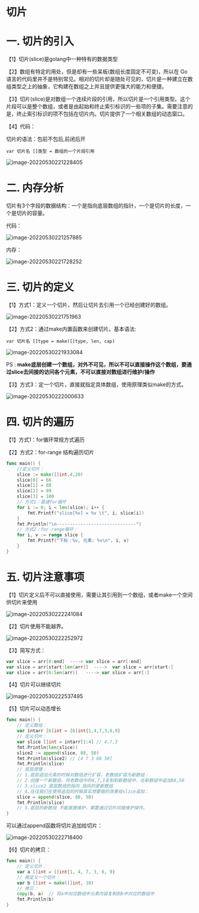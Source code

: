 # 切片

# 一. 切片的引入

【1】切片(slice)是golang中一种特有的数据类型

【2】数组有特定的用处，但是却有一些呆板(数组长度固定不可变)，所以在 Go 语言的代码里并不是特别常见。相对的切片却是随处可见的，切片是一种建立在数组类型之上的抽象，它构建在数组之上并且提供更强大的能力和便捷。

【3】切片(slice)是对数组一个连续片段的引用，所以切片是一个引用类型。这个片段可以是整个数组，或者是由起始和终止索引标识的一些项的子集。需要注意的是，终止索引标识的项不包括在切片内。切片提供了一个相关数组的动态窗口。

【4】代码：

切片的语法：包前不包后,前闭后开

`var 切片名 []类型 = 数组的一个片段引用`

![image-20220530221228405](asset/slice/image/image-20220530221228405.png)



# 二. 内存分析

切片有3个字段的数据结构：一个是指向底层数组的指针，一个是切片的长度，一个是切片的容量。

代码：

![image-20220530221257885](asset/slice/image/image-20220530221257885.png)

内存：

![image-20220530221728252](asset/slice/image/image-20220530221728252.png)



# 三. 切片的定义

【1】方式1：定义一个切片，然后让切片去引用一个已经创建好的数组。

![image-20220530221751963](asset/slice/image/image-20220530221751963.png)



【2】方式2：通过make内置函数来创建切片。基本语法:

 `var 切片名 []type = make([]type, len, cap)`

![image-20220530221933084](asset/slice/image/image-20220530221933084.png)

PS : **make底层创建一个数组，对外不可见，所以不可以直接操作这个数组，要通过slice去间接的访问各个元素，不可以直接对数组进行维护/操作**



【3】方式3：定一个切片，直接就指定具体数组，使用原理类似make的方式。

![image-20220530222000633](asset/slice/image/image-20220530222000633.png)



# 四. 切片的遍历

【1】方式1：for循环常规方式遍历

【2】方式2：for-range 结构遍历切片

```go
func main() {
    //定义切片：
    slice := make([]int,4,20)
    slice[0] = 66
    slice[1] = 88
    slice[2] = 99
    slice[3] = 100
    // 方式1：普通for循环
    for i := 0; i < len(slice); i++ {
        fmt.Printf("slice[%v] = %v \t", i, slice[i])
    }
    fmt.Println("\n------------------------------")
    // 方式2：for-range循环：
    for i, v := range slice {
        fmt.Printf("下标：%v, 元素: %v\n", i, v)
    }
}
```



# 五. 切片注意事项

【1】切片定义后不可以直接使用，需要让其引用到一个数组，或者make一个空间供切片来使用

![image-20220530222241084](asset/slice/image/image-20220530222241084.png)

【2】切片使用不能越界。

![image-20220530222252972](asset/slice/image/image-20220530222252972.png)

【3】简写方式：

```go
var slice = arr[0:end]  ----> var slice = arr[:end]
var slice = arr[start:len(arr)]  ---->  var slice = arr[start:]
var slice = arr[0:len(arr)]   ----> var slice = arr[:]
```

【4】切片可以继续切片  

![image-20220530222537495](asset/slice/image/image-20220530222537495.png)

【5】切片可以动态增长

```go
func main() {
    // 定义数组：
    var intarr [6]int = [6]int{1,4,7,3,6,9}
    // 定义切片：
    var slice []int = intarr[1:4] // 4,7,3
    fmt.Println(len(slice))
    slice2 := append(slice, 88, 50)
    fmt.Println(slice2) // [4 7 3 88 50]
    fmt.Println(slice)
    // 底层原理：
    // 1.底层追加元素的时候对数组进行扩容，老数组扩容为新数组：
    // 2.创建一个新数组，将老数组中的4,7,3复制到新数组中，在新数组中追加88,50
    // 3.slice2 底层数组的指向 指向的是新数组 
    // 4.往往我们在使用追加的时候其实想要做的效果给slice追加：
    slice = append(slice, 88, 50)
    fmt.Println(slice)
    // 5.底层的新数组 不能直接维护，需要通过切片间接维护操作。
}
```

可以通过append函数将切片追加给切片：

![image-20220530222718400](asset/slice/image/image-20220530222718400.png)

【6】切片的拷贝：

```go
func main() {
    // 定义切片：
    var a []int = []int{1, 4, 7, 3, 6, 9}
    // 再定义一个切片：
    var b []int = make([]int, 10)
    // 拷贝：
    copy(b, a)  // 将a中对应数组中元素内容复制到b中对应的数组中
    fmt.Println(b)
}
```

